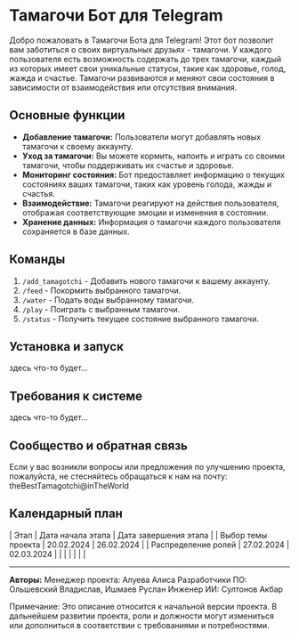 # Тамагочи Бот для Telegram

Добро пожаловать в Тамагочи Бота для Telegram! Этот бот позволит вам заботиться о своих виртуальных друзьях - тамагочи. У каждого пользователя есть возможность содержать до трех тамагочи, каждый из которых имеет свои уникальные статусы, такие как здоровье, голод, жажда и счастье. Тамагочи развиваются и меняют свои состояния в зависимости от взаимодействия или отсутствия внимания.

## Основные функции
- **Добавление тамагочи:** Пользователи могут добавлять новых тамагочи к своему аккаунту.
- **Уход за тамагочи:** Вы можете кормить, напоить и играть со своими тамагочи, чтобы поддерживать их счастье и здоровье.
- **Мониторинг состояния:** Бот предоставляет информацию о текущих состояниях ваших тамагочи, таких как уровень голода, жажды и счастья.
- **Взаимодействие:** Тамагочи реагируют на действия пользователя, отображая соответствующие эмоции и изменения в состоянии.
- **Хранение данных:** Информация о тамагочи каждого пользователя сохраняется в базе данных.

## Команды
1. `/add_tamagotchi` - Добавить нового тамагочи к вашему аккаунту.
2. `/feed` - Покормить выбранного тамагочи.
3. `/water` - Подать воды выбранному тамагочи.
4. `/play` - Поиграть с выбранным тамагочи.
5. `/status` - Получить текущее состояние выбранного тамагочи.

## Установка и запуск
здесь что-то будет...

## Требования к системе
здесь что-то будет...

## Сообщество и обратная связь
Если у вас возникли вопросы или предложения по улучшению проекта, пожалуйста, не стесняйтесь обращаться к нам на почту:
theBestTamagotchi@inTheWorld

## Календарный план
| Этап | Дата начала этапа | Дата завершения этапа |
| Выбор темы проекта | 20.02.2024 | 26.02.2024 |
| Распределение ролей | 27.02.2024 | 02.03.2024 |
|        |        |
|        |        |

---

**Авторы:** 
Менеджер проекта: Алуева Алиса
Разработчики ПО: Ольшевский Владислав, Ишмаев Руслан
Инженер ИИ: Султонов Акбар 

Примечание: Это описание относится к начальной версии проекта. В дальнейшем развитии проекта, роли и должности могут измениться или дополниться в соответствии с требованиями и потребностями.